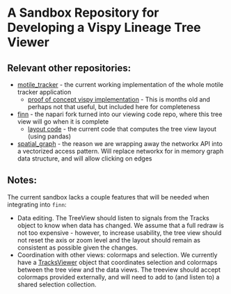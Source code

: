 # A Sandbox Repository for Developing a Vispy Lineage Tree Viewer

## Relevant other repositories:
- [motile_tracker](https://github.com/funkelab/motile_tracker) - the current working implementation of the whole motile tracker application
    - [proof of concept vispy implementation](https://github.com/funkelab/motile_tracker/blob/63895ffcdfdc2fa4bf6336510f96370531e50b87/src/motile_plugin/data_views/views/tree_view/tree_plot.py) - This is months old and perhaps not that useful, but included here for completeness
- [finn](https://github.com/funkelab/motile_tracker) - the napari fork turned into our viewing code repo, where this tree view will go when it is complete
    - [layout code](https://github.com/funkelab/finn/blob/main/finn/track_data_views/views/tree_view/tree_widget_utils.py) - the current code that computes the tree view layout (using pandas)
- [spatial_graph](https://github.com/funkelab/motile_tracker) - the reason we are wrapping away the networkx API into a vectorized access pattern. Will replace networkx for in memory graph data structure, and will allow clicking on edges

## Notes:
The current sandbox lacks a couple features that will be needed when integrating into `finn`:
- Data editing. The TreeView should listen to signals from the Tracks object to know when data has changed. We assume that a full redraw is not too expensive - however, to increase usability, the tree view should not reset the axis or zoom level and the layout should remain as consistent as possible given the changes.
- Coordination with other views: colormaps and selection. We currently have a [TracksViewer](https://github.com/funkelab/finn/blob/main/finn/track_data_views/views_coordinator/tracks_viewer.py) object that coordinates selection and colormaps between the tree view and the data views. The treeview should accept colormaps provided externally, and will need to add to (and listen to) a shared selection collection.
